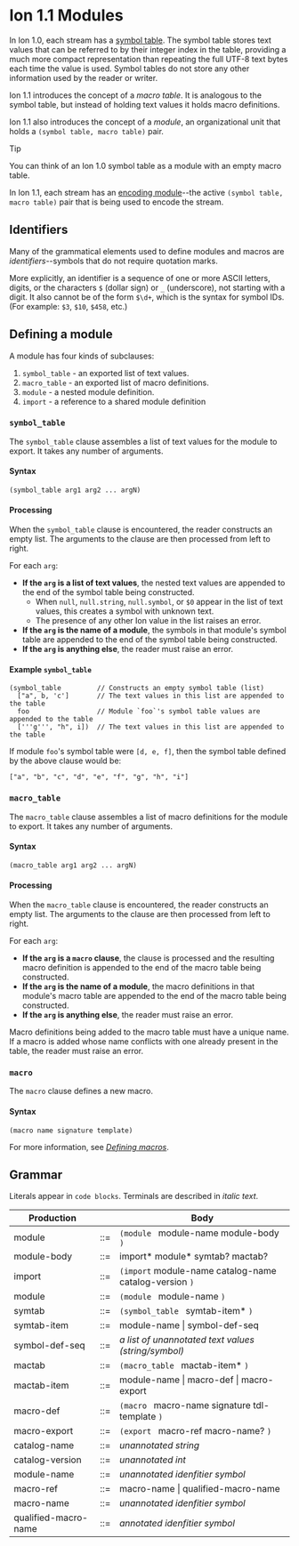 # Ion 1.1 Modules

In Ion 1.0, each stream has a [symbol table](https://amazon-ion.github.io/ion-docs/docs/symbols.html#processing-of-symbol-tables). The symbol table stores text values that can be referred to by their integer index in the table, providing a much more compact representation than repeating the full UTF-8 text bytes each time the value is used. Symbol tables do not store any other information used by the reader or writer.

Ion 1.1 introduces the concept of a _macro table_. It is analogous to the symbol table, but instead of holding text values it holds macro definitions.

Ion 1.1 also introduces the concept of a _module_, an organizational unit that holds a `(symbol table, macro table)` pair.

> [!TIP]
> You can think of an Ion 1.0 symbol table as a module with an empty macro table.

In Ion 1.1, each stream has an [encoding module](modules/encoding_module.md)--the active `(symbol table, macro table)` pair that is being used to encode the stream.

## Identifiers

Many of the grammatical elements used to define modules and macros are _identifiers_--symbols that do not require quotation marks.

More explicitly, an identifier is a sequence of one or more ASCII letters, digits, or the characters `$` (dollar sign) or `_` (underscore), not starting with a digit. It also cannot be of the form `$\d+`, which is the syntax for symbol IDs. (For example: `$3`, `$10`, `$458`, etc.)

## Defining a module

A module has four kinds of subclauses:

1. `symbol_table` - an exported list of text values.
2. `macro_table` - an exported list of macro definitions.
3. `module` - a nested module definition.
4. `import` - a reference to a shared module definition

<!-- TODO: `export` -->

### `symbol_table`

The `symbol_table` clause assembles a list of text values for the module to export. It takes any number of arguments.

#### Syntax
```ion
(symbol_table arg1 arg2 ... argN)
```

#### Processing

When the `symbol_table` clause is encountered, the reader constructs an empty list. The arguments to the clause are then processed from left to right.

For each `arg`:
* **If the `arg` is a list of text values**, the nested text values are appended to the end of the symbol table being constructed.
  * When `null`, `null.string`, `null.symbol`, or `$0` appear in the list of text values, this creates a symbol with unknown text.
  * The presence of any other Ion value in the list raises an error.
* **If the `arg` is the name of a module**, the symbols in that module's symbol table are appended to the end of the symbol table being constructed.
* **If the `arg` is anything else**, the reader must raise an error.

#### Example `symbol_table`

```ion
(symbol_table         // Constructs an empty symbol table (list)
  ["a", b, 'c']       // The text values in this list are appended to the table
  foo                 // Module `foo`'s symbol table values are appended to the table
  ['''g''', "h", i])  // The text values in this list are appended to the table
```
If module `foo`'s symbol table were `[d, e, f]`, then the symbol table defined by the above clause would be:
```ion
["a", "b", "c", "d", "e", "f", "g", "h", "i"]
```

### `macro_table`

The `macro_table` clause assembles a list of macro definitions for the module to export. It takes any number of arguments.

#### Syntax
```ion
(macro_table arg1 arg2 ... argN)
```
#### Processing

When the `macro_table` clause is encountered, the reader constructs an empty list. The arguments to the clause are then processed from left to right.

For each `arg`:
* **If the `arg` is a `macro` clause**, the clause is processed and the resulting macro definition is appended to the end of the macro table being constructed.
* **If the `arg` is the name of a module**, the macro definitions in that module's macro table are appended to the end of the macro table being constructed.
* **If the `arg` is anything else**, the reader must raise an error.


Macro definitions being added to the macro table must have a unique name. If a macro is added whose name conflicts with one already present in the table, the reader must raise an error.

### `macro`

The `macro` clause defines a new macro.

#### Syntax
```ion
(macro name signature template)
```

For more information, see _[Defining macros](macros/defining_macros.md)_.

<!-- TODO: `import` -->
<!-- TODO: `module` -->
<!-- TODO: `export` -->

## Grammar

Literals appear in `code blocks`. Terminals are described in _italic text_.

| Production           |     | Body                                                   |
|----------------------|-----|--------------------------------------------------------|
| module               | ::= | `(module ` module-name module-body `)`                 |
| module-body          | ::= | import* module* symtab? mactab?                        |
| import               | ::= | `(import` module-name catalog-name catalog-version `)` |
| module               | ::= | `(module ` module-name `)`                             |
| symtab               | ::= | `(symbol_table ` symtab-item* `)`                      |
| symtab-item          | ::= | module-name \| symbol-def-seq                          |
| symbol-def-seq       | ::= | _a list of unannotated text values (string/symbol)_    |
| mactab               | ::= | `(macro_table ` mactab-item* `)`                       |
| mactab-item          | ::= | module-name \| macro-def \| macro-export               |
| macro-def            | ::= | `(macro ` macro-name signature tdl-template `)`        |
| macro-export         | ::= | `(export ` macro-ref macro-name? `)`                   |
| catalog-name         | ::= | _unannotated string_                                   |
| catalog-version      | ::= | _unannotated int_                                      |
| module-name          | ::= | _unannotated idenfitier symbol_                        |
| macro-ref            | ::= | macro-name \| qualified-macro-name                     |
| macro-name           | ::= | _unannotated idenfitier symbol_                        |
| qualified-macro-name | ::= | _annotated idenfitier symbol_                          |
